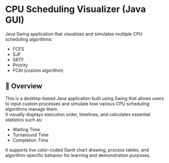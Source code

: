 # CPU Scheduling Visualizer (Java GUI)

Java Swing application that visualizes and simulates multiple CPU scheduling algorithms:
- FCFS
- SJF
- SRTF
- Priority
- FCAI (custom algorithm)

## 📘 Overview

This is a desktop-based Java application built using Swing that allows users to input custom processes and simulate how various CPU scheduling algorithms manage them.  
It visually displays execution order, timelines, and calculates essential statistics such as:
- Waiting Time
- Turnaround Time
- Completion Time

It supports live color-coded Gantt chart drawing, process tables, and algorithm-specific behavior for learning and demonstration purposes.
